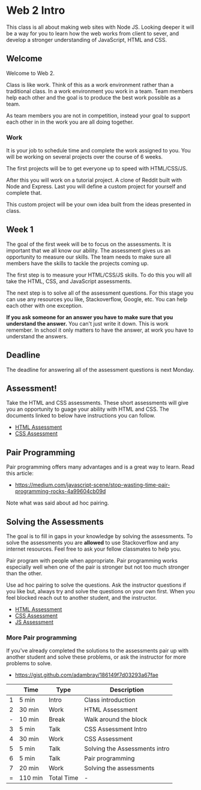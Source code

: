 # Web 2 Intro

This class is all about making web sites with Node JS. Looking deeper it will be a way for 
you to learn how the web works from client to sever, and develop a stronger understanding 
of JavaScript, HTML and CSS. 

## Welcome

Welcome to Web 2. 

Class is like work. Think of this as a work environment rather than a traditional class. 
In a work environment you work in a team. Team members help each other and the goal is to 
produce the best work possible as a team. 

As team members you are not in competition, instead your goal to support each other in
in the work you are all doing together. 

### Work 

It is your job to schedule time and complete the work assigned to you. You will be working 
on several projects over the course of 6 weeks. 

The first projects will be to get everyone up to speed with HTML/CSS/JS. 

After this you will work on a tutorial project. A clone of Reddit built with Node and Express.
Last you will define a custom project for yourself and complete that. 

This custom project will be your own idea built from the ideas presented in class. 

## Week 1 

The goal of the first week will be to focus on the assessments. It is important that we all know 
our ability. The assessment gives us an opportunity to measure our skills. The team needs to make 
sure all members have the skills to tackle the projects coming up. 

The first step is to measure your HTML/CSS/JS skills. To do this you will all take the HTML, 
CSS, and JavaScript assessments. 

The next step is to solve all of the assessment questions. For this stage you can use any 
resources you like, Stackoverflow, Google, etc. You can help each other with one exception. 

**If you ask someone for an answer you have to make sure that you understand the answer.** You 
can't just write it down. This is work remember. In school it only matters to have the answer, 
at work you have to understand the answers. 

## Deadline 

The deadline for answering all of the assessment questions is next Monday. 

## Assessment!

Take the HTML and CSS assessments. These short assessments will give you an opportunity 
to guage your ability with HTML and CSS. The documents linked to below have instructions 
you can follow. 

- [HTML Assessment](https://docs.google.com/document/d/18fp5MXLKvP9HzDu07JnY2yZLQvQQJAj_ghRG5Klykjw/edit?usp=sharing)
- [CSS Assessment](https://docs.google.com/document/d/1ixq7ptQl2qBGz3q65MHWF8gQtwBvKwB-G6Bmtrs88To/edit?usp=sharing) 

## Pair Programming 

Pair programming offers many advantages and is a great way to learn. Read this article: 

- https://medium.com/javascript-scene/stop-wasting-time-pair-programming-rocks-4a99604cb09d

Note what was said about ad hoc pairing. 

## Solving the Assessments

The goal is to fill in gaps in your knowledge by solving the assessments. To solve the assessments 
you are **allowed** to use Stackoverflow and any internet resources. Feel free to ask your fellow 
classmates to help you. 

Pair program with people when appropriate. Pair programming works especially well when one of the 
pair is stronger but not too much stronger than the other. 

Use ad hoc pairing to solve the questions. Ask the instructor questions if you like but,
always try and solve the questions on your own first. When you feel blocked reach out to 
another student, and the instructor. 

- [HTML Assessment](https://docs.google.com/document/d/18fp5MXLKvP9HzDu07JnY2yZLQvQQJAj_ghRG5Klykjw/edit?usp=sharing)
- [CSS Assessment](https://docs.google.com/document/d/1ixq7ptQl2qBGz3q65MHWF8gQtwBvKwB-G6Bmtrs88To/edit?usp=sharing) 
- [JS Assessment](https://docs.google.com/document/d/1_I1cIiSlVFQzudHV9pggRLjRuqDG4u0uRDFw4kWorK4/edit) 

### More Pair programming

If you've already completed the solutions to the assessments pair up with another student and 
solve these problems, or ask the instructor for more problems to solve. 

- https://gist.github.com/adambray/186149f7d03293a67fae

|    | Time    | Type       | Description                          |
|----|---------|------------|--------------------------------------|
| 1  |  5 min  | Intro      | Class introduction                   |
| 2  | 30 min  | Work       | HTML Assessment                      |
| -  | 10 min  | Break      | Walk around the block                |
| 3  |  5 min  | Talk       | CSS Assessment Intro                 |
| 4  | 30 min  | Work       | CSS Assessment                       |
| 5  |  5 min  | Talk       | Solving the Assessments intro        |
| 6  |  5 min  | Talk       | Pair programming                     |
| 7  | 20 min  | Work       | Solving the assessments              |
| =  |110 min  | Total Time | -                                    |


